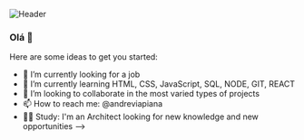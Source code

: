 ![Header](https://user-images.githubusercontent.com/106932234/181754476-1628f154-d01b-4666-97a4-03fce5808d80.png)

### Olá 👋


Here are some ideas to get you started:

- 🔭 I’m currently looking for a job
- 🌱 I’m currently learning HTML, CSS, JavaScript, SQL, NODE, GIT, REACT
- 👯 I’m looking to collaborate in the most varied types of projects
- 📫 How to reach me: @andreviapiana
- :construction_worker_man: Study: I'm an Architect looking for new knowledge and new opportunities
-->

